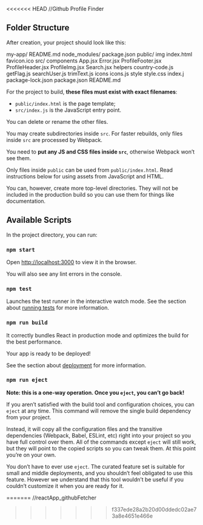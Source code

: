 <<<<<<< HEAD
//Github Profile Finder

<!-- //Demo: https://libcean.github.io/reactApp_githubFetcher -->

## Folder Structure

After creation, your project should look like this:

my-app/
  README.md
  node_modules/
  package.json
  public/
    img
    index.html
    favicon.ico
  src/
    components
     App.jsx
     Error.jsx
     ProfileFooter.jsx
     ProfileHeader.jsx
     ProfileImg.jsx
     Search.jsx
  helpers
     country-code.js
     getFlag.js
     searchUser.js
     trimText.js
  icons
    icons.js
  style
    style.css
  index.j
  package-lock.json
  package.json
  README.md

For the project to build, **these files must exist with exact filenames**:

- `public/index.html` is the page template;
- `src/index.js` is the JavaScript entry point.

You can delete or rename the other files.

You may create subdirectories inside `src`. For faster rebuilds, only files inside `src` are processed by Webpack.

You need to **put any JS and CSS files inside `src`**, otherwise Webpack won’t see them.

Only files inside `public` can be used from `public/index.html`.
Read instructions below for using assets from JavaScript and HTML.

You can, however, create more top-level directories.
They will not be included in the production build so you can use them for things like documentation.

## Available Scripts

In the project directory, you can run:

### `npm start`

<!-- Runs the app in the development mode.<br> -->
Open [http://localhost:3000](http://localhost:3000) to view it in the browser.

<!-- The page will reload if you make edits.<br> -->
You will also see any lint errors in the console.

### `npm test`

Launches the test runner in the interactive watch mode.
See the section about [running tests](#running-tests) for more information.

### `npm run build`

<!-- Builds the app for production to the `build` folder.<br> -->
It correctly bundles React in production mode and optimizes the build for the best performance.

<!-- The build is minified and the filenames include the hashes.<br> -->
Your app is ready to be deployed!

See the section about [deployment](#deployment) for more information.

### `npm run eject`

**Note: this is a one-way operation. Once you `eject`, you can’t go back!**

If you aren’t satisfied with the build tool and configuration choices, you can `eject` at any time. This command will remove the single build dependency from your project.

Instead, it will copy all the configuration files and the transitive dependencies (Webpack, Babel, ESLint, etc) right into your project so you have full control over them. All of the commands except `eject` will still work, but they will point to the copied scripts so you can tweak them. At this point you’re on your own.

You don’t have to ever use `eject`. The curated feature set is suitable for small and middle deployments, and you shouldn’t feel obligated to use this feature. However we understand that this tool wouldn’t be useful if you couldn’t customize it when you are ready for it.

<!-- //WHATSAPP ONLY: If you need help reach out: +2348033368982

<h3>App Developed By: <a href="https://wa.me/2348033368982?text=Hello%20FastLink,%20.%20You%20did%20great%20job" className="fastLink">FAST LINK WEB SEVICES</a></h3> -->
=======
//reactApp_githubFetcher
>>>>>>> f337ede28a2b20d00ddedc02ae73a8e4651e466e
